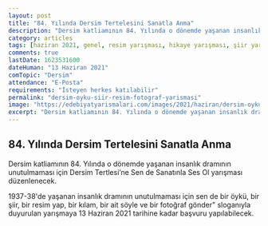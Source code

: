 ```yaml
---
layout: post
title: "84. Yılında Dersim Tertelesini Sanatla Anma"
description: "Dersim katliamının 84. Yılında o dönemde yaşanan insanlık dramının unutulmaması için Dersim Tertlesi’ne Sen de Sanatınla Ses Ol yarışması düzenlenecek."
category: articles
tags: [haziran 2021, genel, resim yarışması, hikaye yarışması, şiir yarışması, fotoğraf yarışması]
comments: true
lastDate: 1623531600    
dateHuman: "13 Haziran 2021"
comTopic: "Dersim"
attendance: "E-Posta"
requirements: "İsteyen herkes katılabilir"
permalink: "dersim-oyku-siir-resim-fotograf-yarismasi"
image: "https://edebiyatyarismalari.com/images/2021/haziran/dersim-oyku-siir-resim-fotograf.jpg"
excerpt: "Dersim katliamının 84. Yılında o dönemde yaşanan insanlık dramının unutulmaması için Dersim Tertlesi’ne Sen de Sanatınla Ses Ol yarışması düzenlenecek."
---
```


## 84. Yılında Dersim Tertelesini Sanatla Anma
Dersim katliamının 84. Yılında o dönemde yaşanan insanlık dramının unutulmaması için Dersim Tertlesi’ne Sen de Sanatınla Ses Ol yarışması düzenlenecek.  

1937-38'de yaşanan insanlık dramının unutulmaması için sen de bir öykü, bir şiir, bir resim yap, bir kılam, bir ait söyle ve bir fotoğraf gönder" sloganıyla duyurulan yarışmaya 13 Haziran 2021 tarihine kadar başvuru yapılabilecek.
